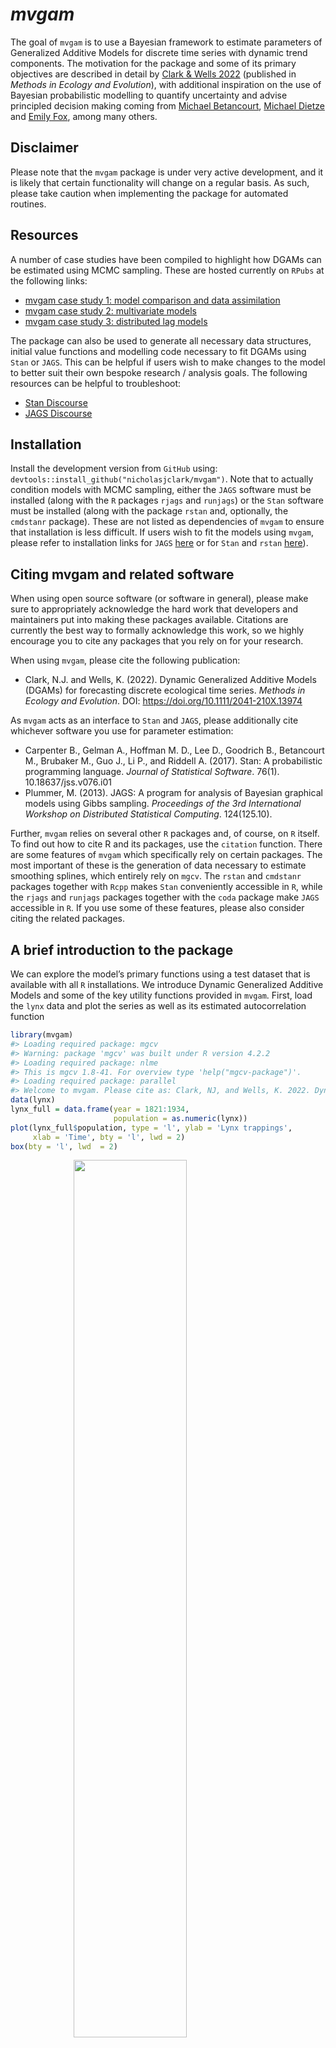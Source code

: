 
<!-- README.md is generated from README.Rmd. Please edit that file -->

# *mvgam*

The goal of `mvgam` is to use a Bayesian framework to estimate
parameters of Generalized Additive Models for discrete time series with
dynamic trend components. The motivation for the package and some of its
primary objectives are described in detail by [Clark & Wells
2022](https://besjournals.onlinelibrary.wiley.com/doi/10.1111/2041-210X.13974)
(published in *Methods in Ecology and Evolution*), with additional
inspiration on the use of Bayesian probabilistic modelling to quantify
uncertainty and advise principled decision making coming from [Michael
Betancourt](https://betanalpha.github.io/writing/), [Michael
Dietze](https://www.bu.edu/earth/profiles/michael-dietze/) and [Emily
Fox](https://emilybfox.su.domains/), among many others.

## Disclaimer

Please note that the `mvgam` package is under very active development,
and it is likely that certain functionality will change on a regular
basis. As such, please take caution when implementing the package for
automated routines.

## Resources

A number of case studies have been compiled to highlight how DGAMs can
be estimated using MCMC sampling. These are hosted currently on `RPubs`
at the following links:

- [mvgam case study 1: model comparison and data
  assimilation](https://rpubs.com/NickClark47/mvgam)
- [mvgam case study 2: multivariate
  models](https://rpubs.com/NickClark47/mvgam2)
- [mvgam case study 3: distributed lag
  models](https://rpubs.com/NickClark47/mvgam3)

The package can also be used to generate all necessary data structures,
initial value functions and modelling code necessary to fit DGAMs using
`Stan` or `JAGS`. This can be helpful if users wish to make changes to
the model to better suit their own bespoke research / analysis goals.
The following resources can be helpful to troubleshoot:

- [Stan Discourse](https://discourse.mc-stan.org/)
- [JAGS Discourse](https://sourceforge.net/projects/mcmc-jags/)

## Installation

Install the development version from `GitHub` using:
`devtools::install_github("nicholasjclark/mvgam")`. Note that to
actually condition models with MCMC sampling, either the `JAGS` software
must be installed (along with the `R` packages `rjags` and `runjags`) or
the `Stan` software must be installed (along with the package `rstan`
and, optionally, the `cmdstanr` package). These are not listed as
dependencies of `mvgam` to ensure that installation is less difficult.
If users wish to fit the models using `mvgam`, please refer to
installation links for `JAGS`
[here](https://sourceforge.net/projects/mcmc-jags/files/) or for `Stan`
and `rstan` [here](https://mc-stan.org/users/interfaces/rstan)).

## Citing mvgam and related software

When using open source software (or software in general), please make
sure to appropriately acknowledge the hard work that developers and
maintainers put into making these packages available. Citations are
currently the best way to formally acknowledge this work, so we highly
encourage you to cite any packages that you rely on for your research.

When using `mvgam`, please cite the following publication:

- Clark, N.J. and Wells, K. (2022). Dynamic Generalized Additive Models
  (DGAMs) for forecasting discrete ecological time series. *Methods in
  Ecology and Evolution*. DOI: <https://doi.org/10.1111/2041-210X.13974>

As `mvgam` acts as an interface to `Stan` and `JAGS`, please
additionally cite whichever software you use for parameter estimation:

- Carpenter B., Gelman A., Hoffman M. D., Lee D., Goodrich B.,
  Betancourt M., Brubaker M., Guo J., Li P., and Riddell A. (2017).
  Stan: A probabilistic programming language. *Journal of Statistical
  Software*. 76(1). 10.18637/jss.v076.i01
- Plummer, M. (2013). JAGS: A program for analysis of Bayesian graphical
  models using Gibbs sampling. *Proceedings of the 3rd International
  Workshop on Distributed Statistical Computing*. 124(125.10).

Further, `mvgam` relies on several other `R` packages and, of course, on
`R` itself. To find out how to cite R and its packages, use the
`citation` function. There are some features of `mvgam` which
specifically rely on certain packages. The most important of these is
the generation of data necessary to estimate smoothing splines, which
entirely rely on `mgcv`. The `rstan` and `cmdstanr` packages together
with `Rcpp` makes `Stan` conveniently accessible in `R`, while the
`rjags` and `runjags` packages together with the `coda` package make
`JAGS` accessible in `R`. If you use some of these features, please also
consider citing the related packages.

## A brief introduction to the package

We can explore the model’s primary functions using a test dataset that
is available with all `R` installations. We introduce Dynamic
Generalized Additive Models and some of the key utility functions
provided in `mvgam`. First, load the `lynx` data and plot the series as
well as its estimated autocorrelation function

``` r
library(mvgam)
#> Loading required package: mgcv
#> Warning: package 'mgcv' was built under R version 4.2.2
#> Loading required package: nlme
#> This is mgcv 1.8-41. For overview type 'help("mgcv-package")'.
#> Loading required package: parallel
#> Welcome to mvgam. Please cite as: Clark, NJ, and Wells, K. 2022. Dynamic Generalized Additive Models (DGAMs) for forecasting discrete ecological time series. Methods in Ecology and Evolution, 2022, https://doi.org/10.1111/2041-210X.13974
data(lynx)
lynx_full = data.frame(year = 1821:1934, 
                       population = as.numeric(lynx))
plot(lynx_full$population, type = 'l', ylab = 'Lynx trappings',
     xlab = 'Time', bty = 'l', lwd = 2)
box(bty = 'l', lwd  = 2)
```

<img src="README-unnamed-chunk-2-1.png" width="60%" style="display: block; margin: auto;" />

``` r
acf(lynx_full$population, main = '', bty = 'l', lwd = 2)
box(bty = 'l', lwd  = 2)
```

<img src="README-unnamed-chunk-2-2.png" width="60%" style="display: block; margin: auto;" />

Along with serial autocorrelation, there is a clear \~19-year cyclic
pattern to the data. Create a `season` term that can be used to model
this effect and give a better representation of the data generating
process than we would likely get with a linear model

``` r
plot(stl(ts(lynx_full$population, frequency = 19), s.window = 'periodic'))
```

<img src="README-unnamed-chunk-3-1.png" width="60%" style="display: block; margin: auto;" />

``` r
lynx_full$season <- (lynx_full$year %%19) + 1
```

For `mvgam` models, the response needs to be labelled `y` and we also
need an indicator of the series name as a `factor` variable (if the
column `series` is missing, this will be added automatically by assuming
that all observations are from a single time series). Finally, a `time`
column is needed to index time

``` r
lynx_full$y <- lynx_full$population
lynx_full$time <- 1:NROW(lynx_full)
lynx_full$series <- factor('series1')
```

Split the data into training (first 50 years) and testing (next 10 years
of data) to evaluate multi-step ahead forecasts

``` r
lynx_train = lynx_full[1:50, ]
lynx_test = lynx_full[51:60, ]
```

Inspect the series in a bit more detail using `mvgam`’s plotting utility

``` r
plot_mvgam_series(data = lynx_train)
```

<img src="README-unnamed-chunk-6-1.png" width="60%" style="display: block; margin: auto;" />

Now we will formulate an `mvgam` model; this model fits a GAM in which a
cyclic smooth function for `season` is estimated jointly with a full
time series model for the temporal process (in this case an `AR3`
process), rather than relying on smoothing splines that do not
incorporate a concept of the future. We assume the outcome follows a
Poisson distribution. But before conditioning the model on observed
data, a check of prior smooth function realisations is useful to ensure
we are allowing enough flexibility to capture the types of functional
behaviours we think are reasonable without allowing outrageous
behaviours. First we follow conventional recommendations to set `k` for
the smooth term to be large, which would allow maximum flexibility in
functional behaviours

``` r
lynx_mvgam_prior <- mvgam(data = lynx_train,
               formula = y ~ s(season, bs = 'cc', k = 19),
               knots = list(season = c(0.5, 19.5)),
               family = 'poisson',
               trend_model = 'AR3',
               chains = 1,
               prior_simulation = TRUE)
```

Plot a set of realisations from the prior seasonal smooth function

``` r
plot(lynx_mvgam_prior, type = 'smooths', realisations = TRUE)
```

<img src="README-unnamed-chunk-8-1.png" width="60%" style="display: block; margin: auto;" />
These functions are showing the marginal contribution of the seasonal
smooth function to the linear predictor (on the log scale), and they are
clearly allowed to move into ridiculous spaces that we should give very
little prior plausibility to:

``` r
exp(-25)
#> [1] 1.388794e-11
exp(25)
#> [1] 72004899337
```

Setting `k` to a smaller value results in less flexibility. This is
because number of basis functions that contribute to functional
behaviour is reduced

``` r
lynx_mvgam_prior <- mvgam(data = lynx_train,
               formula = y ~ s(season, bs = 'cc', k = 13),
               knots = list(season = c(0.5, 19.5)),
               family = 'poisson',
               trend_model = 'AR3',
               chains = 1,
               prior_simulation = TRUE)
```

Resulting prior realisations look more reasonable given the range of the
observations, and there is clearly enough flexibility to support a wide
range of functional shapes.

``` r
plot(lynx_mvgam_prior, type = 'smooths', realisations = TRUE)
```

<img src="README-unnamed-chunk-11-1.png" width="60%" style="display: block; margin: auto;" />

In practice, imparting domain knowledge into prior specifications for
penalised smooth functions is challenging, as these behaviours are often
the cumulative result of multiple penalty matrices that all have their
own separate smoothing parameters. Changing the prior on the smoothing
parameters is another option (`mvgam` uses a half-normal prior by
default, which regularises functions more than the default approach used
in `mgcv::jagam`). But without running through prior visualisations (and
other prior pushforward checks) it will be more difficult to reason
about how to set `k` to respect domain knowledge. In general it is
highly recommended that users view `mvgam` and related interfaces such
as `brms` as tools for building scaffold models that can then be
modified to suit the bespoke needs of each particular analysis.

Users can also check what the default prior distributions are for given
model formulations, which can be helpful to understand how the model can
be modified but also to see any restrictions on what can be changed
within the `mvgam` framework.

``` r
test_priors <- get_mvgam_priors(y ~ s(season, bs = 'cc', k = 13),
                                family = 'poisson',
                                data = lynx_train,
                                trend_model = 'AR3',
                                use_stan = TRUE)
test_priors
#>        param_name param_length                  param_info
#> 1 lambda<lower=0>            1 s(season) smooth parameters
#> 2             ar1            1       trend AR1 coefficient
#> 3             ar2            1       trend AR2 coefficient
#> 4             ar3            1       trend AR3 coefficient
#> 5  sigma<lower=0>            1                    trend sd
#>                      prior              example_change
#> 1 lambda ~ normal(10, 25); lambda ~ exponential(0.31);
#> 2      ar1 ~ std_normal();   ar1 ~ normal(0.08, 0.65);
#> 3      ar2 ~ std_normal();   ar2 ~ normal(-0.21, 0.3);
#> 4      ar3 ~ std_normal();   ar3 ~ normal(0.64, 0.97);
#> 5  sigma ~ exponential(2);  sigma ~ exponential(0.69);
```

Any of the above priors can be changed by modifying the `prior` column
and supplying the resulting `data.frame` to the `priors` argument in
`mvgam()`. But for now, we will proceed with the defaults by
conditioning the model on observed data in `Stan` using MCMC sampling
with the `Cmdstan` interface (installation links for `rstan` and
`cmdstanr` are found [here](https://mc-stan.org/users/interfaces/rstan)
and [here](https://mc-stan.org/cmdstanr/articles/cmdstanr.html)).

``` r
lynx_mvgam <- mvgam(data = lynx_train,
               newdata = lynx_test,
               formula = y ~ s(season, bs = 'cc', k = 13),
               knots = list(season = c(0.5, 19.5)),
               family = 'poisson',
               trend_model = 'AR3',
               use_stan = TRUE)
#> Running MCMC with 4 parallel chains...
#> 
#> Chain 1 Iteration:   1 / 1000 [  0%]  (Warmup) 
#> Chain 2 Iteration:   1 / 1000 [  0%]  (Warmup) 
#> Chain 3 Iteration:   1 / 1000 [  0%]  (Warmup) 
#> Chain 4 Iteration:   1 / 1000 [  0%]  (Warmup) 
#> Chain 3 Iteration: 100 / 1000 [ 10%]  (Warmup) 
#> Chain 1 Iteration: 100 / 1000 [ 10%]  (Warmup) 
#> Chain 2 Iteration: 100 / 1000 [ 10%]  (Warmup) 
#> Chain 4 Iteration: 100 / 1000 [ 10%]  (Warmup) 
#> Chain 3 Iteration: 200 / 1000 [ 20%]  (Warmup) 
#> Chain 4 Iteration: 200 / 1000 [ 20%]  (Warmup) 
#> Chain 2 Iteration: 200 / 1000 [ 20%]  (Warmup) 
#> Chain 1 Iteration: 200 / 1000 [ 20%]  (Warmup) 
#> Chain 3 Iteration: 300 / 1000 [ 30%]  (Warmup) 
#> Chain 4 Iteration: 300 / 1000 [ 30%]  (Warmup) 
#> Chain 2 Iteration: 300 / 1000 [ 30%]  (Warmup) 
#> Chain 1 Iteration: 300 / 1000 [ 30%]  (Warmup) 
#> Chain 3 Iteration: 400 / 1000 [ 40%]  (Warmup) 
#> Chain 4 Iteration: 400 / 1000 [ 40%]  (Warmup) 
#> Chain 1 Iteration: 400 / 1000 [ 40%]  (Warmup) 
#> Chain 2 Iteration: 400 / 1000 [ 40%]  (Warmup) 
#> Chain 3 Iteration: 500 / 1000 [ 50%]  (Warmup) 
#> Chain 3 Iteration: 501 / 1000 [ 50%]  (Sampling) 
#> Chain 4 Iteration: 500 / 1000 [ 50%]  (Warmup) 
#> Chain 4 Iteration: 501 / 1000 [ 50%]  (Sampling) 
#> Chain 1 Iteration: 500 / 1000 [ 50%]  (Warmup) 
#> Chain 1 Iteration: 501 / 1000 [ 50%]  (Sampling) 
#> Chain 2 Iteration: 500 / 1000 [ 50%]  (Warmup) 
#> Chain 2 Iteration: 501 / 1000 [ 50%]  (Sampling) 
#> Chain 3 Iteration: 600 / 1000 [ 60%]  (Sampling) 
#> Chain 4 Iteration: 600 / 1000 [ 60%]  (Sampling) 
#> Chain 1 Iteration: 600 / 1000 [ 60%]  (Sampling) 
#> Chain 2 Iteration: 600 / 1000 [ 60%]  (Sampling) 
#> Chain 3 Iteration: 700 / 1000 [ 70%]  (Sampling) 
#> Chain 1 Iteration: 700 / 1000 [ 70%]  (Sampling) 
#> Chain 4 Iteration: 700 / 1000 [ 70%]  (Sampling) 
#> Chain 2 Iteration: 700 / 1000 [ 70%]  (Sampling) 
#> Chain 1 Iteration: 800 / 1000 [ 80%]  (Sampling) 
#> Chain 3 Iteration: 800 / 1000 [ 80%]  (Sampling) 
#> Chain 2 Iteration: 800 / 1000 [ 80%]  (Sampling) 
#> Chain 4 Iteration: 800 / 1000 [ 80%]  (Sampling) 
#> Chain 1 Iteration: 900 / 1000 [ 90%]  (Sampling) 
#> Chain 3 Iteration: 900 / 1000 [ 90%]  (Sampling) 
#> Chain 2 Iteration: 900 / 1000 [ 90%]  (Sampling) 
#> Chain 4 Iteration: 900 / 1000 [ 90%]  (Sampling) 
#> Chain 1 Iteration: 1000 / 1000 [100%]  (Sampling) 
#> Chain 1 finished in 28.5 seconds.
#> Chain 3 Iteration: 1000 / 1000 [100%]  (Sampling) 
#> Chain 3 finished in 29.4 seconds.
#> Chain 2 Iteration: 1000 / 1000 [100%]  (Sampling) 
#> Chain 2 finished in 29.8 seconds.
#> Chain 4 Iteration: 1000 / 1000 [100%]  (Sampling) 
#> Chain 4 finished in 30.1 seconds.
#> 
#> All 4 chains finished successfully.
#> Mean chain execution time: 29.5 seconds.
#> Total execution time: 30.2 seconds.
```

Inspect the resulting model file, which is written in the `Stan`
probabilistic programming language

``` r
code(lynx_mvgam)
#> // Stan model code generated by package mvgam
#> data {
#>   int<lower=0> total_obs; // total number of observations
#>   int<lower=0> n; // number of timepoints per series
#>   int<lower=0> n_sp; // number of smoothing parameters
#>   int<lower=0> n_series; // number of series
#>   int<lower=0> num_basis; // total number of basis coefficients
#>   vector[num_basis] zero; // prior locations for basis coefficients
#>   real p_taus[1]; // prior precisions for parametric coefficients
#>   real p_coefs[1]; // prior locations for parametric coefficients
#>   matrix[total_obs, num_basis] X; // mgcv GAM design matrix
#>   int<lower=0> ytimes[n, n_series]; // time-ordered matrix (which col in X belongs to each [time, series] observation?)
#>   matrix[11,11] S1; // mgcv smooth penalty matrix S1
#>   int<lower=0> n_nonmissing; // number of nonmissing observations
#>   int<lower=0> flat_ys[n_nonmissing]; // flattened nonmissing observations
#>   matrix[n_nonmissing, num_basis] flat_xs; // X values for nonmissing observations
#>   int<lower=0> obs_ind[n_nonmissing]; // indices of nonmissing observations
#> }
#> parameters {
#>   // raw basis coefficients
#>   vector[num_basis] b_raw;
#>   // latent trend AR1 terms
#>   vector<lower=-1.5,upper=1.5>[n_series] ar1;
#>   // latent trend AR2 terms
#>   vector<lower=-1.5,upper=1.5>[n_series] ar2;
#>   // latent trend AR3 terms
#>   vector<lower=-1.5,upper=1.5>[n_series] ar3;
#>   // latent trend variance parameters
#>   vector<lower=0>[n_series] sigma;
#>   // latent trends
#>   matrix[n, n_series] trend;
#>   // smoothing parameters
#>   vector<lower=0>[n_sp] lambda;
#> }
#> transformed parameters {
#>   // basis coefficients
#>   vector[num_basis] b;
#>   b[1:num_basis] = b_raw[1:num_basis];
#> }
#> model {
#>   // parametric effect priors (regularised for identifiability)
#>   for (i in 1:1) {
#>   b_raw[i] ~ normal(p_coefs[i], 1 / p_taus[i]);
#>   }
#>   // prior for s(season)...
#>   b_raw[2:12] ~ multi_normal_prec(zero[2:12],S1[1:11,1:11] * lambda[1]);
#>   // priors for AR parameters
#>   ar1 ~ std_normal();
#>   ar2 ~ std_normal();
#>   ar3 ~ std_normal();
#>   // priors for smoothing parameters
#>   lambda ~ normal(10, 25);
#>   // priors for latent trend variance parameters
#>   sigma ~ exponential(2);
#>   // trend estimates
#>   trend[1, 1:n_series] ~ normal(0, sigma);
#>   trend[2, 1:n_series] ~ normal(trend[1, 1:n_series] * ar1, sigma);
#>   trend[3, 1:n_series] ~ normal(trend[2, 1:n_series] * ar1 + trend[1, 1:n_series] * ar2, sigma);
#>   for(s in 1:n_series){
#>   trend[4:n, s] ~ normal(ar1[s] * trend[3:(n - 1), s] + ar2[s] * trend[2:(n - 2), s] + ar3[s] * trend[1:(n - 3), s], sigma[s]);
#>   }
#>   // likelihood functions
#>   vector[n_nonmissing] flat_trends;
#>   flat_trends = (to_vector(trend))[obs_ind];
#>   flat_ys ~ poisson_log_glm(append_col(flat_xs, flat_trends),
#>   0.0,append_row(b, 1.0));
#> }
#> generated quantities {
#>   vector[total_obs] eta;
#>   matrix[n, n_series] mus;
#>   vector[n_sp] rho;
#>   vector[n_series] tau;
#>   array[n, n_series] int ypred;
#>   rho = log(lambda);
#>   for (s in 1:n_series) {
#>   tau[s] = pow(sigma[s], -2.0);
#>   }
#>   // posterior predictions
#>   eta = X * b;
#>   for(s in 1:n_series){ 
#>   mus[1:n, s] = eta[ytimes[1:n, s]] + trend[1:n, s];
#>   ypred[1:n, s] = poisson_log_rng(mus[1:n, s]);
#>   }
#> }
```

Perform a series of posterior retrodictive checks to see if the model is
able to simulate data for the training period that looks realistic and
unbiased. First, examine histograms for posterior retrodictions (`yhat`)
and compare to the histogram of the observations (`y`)

``` r
ppc(lynx_mvgam, series = 1, type = 'hist')
```

<img src="README-unnamed-chunk-15-1.png" width="60%" style="display: block; margin: auto;" />

Now plot the distribution of predicted means compared to the observed
mean

``` r
ppc(lynx_mvgam, series = 1, type = 'mean')
```

<img src="README-unnamed-chunk-16-1.png" width="60%" style="display: block; margin: auto;" />

Next examine simulated empirical Cumulative Distribution Functions (CDF)
for posterior retrodictions (`yhat`) and compare to the CDF of the
observations (`y`)

``` r
ppc(lynx_mvgam, series = 1, type = 'cdf')
```

<img src="README-unnamed-chunk-17-1.png" width="60%" style="display: block; margin: auto;" />

Rootograms are becoming [popular graphical tools for checking a discrete
model’s ability to capture dispersion properties of the response
variable](https://arxiv.org/pdf/1605.01311.pdf). Posterior predictive
hanging rootograms can be displayed using the `ppc()` function in
`mvgam`. In the plot below, we bin the unique observed values into `25`
bins to prevent overplotting and help with interpretation. This plot
compares the frequencies of observed vs predicted values for each bin,
which can help to identify aspects of poor model fit. For example, if
the gray bars (representing observed frequencies) tend to stretch below
zero, this suggests the model’s simulations predict the values in that
particular bin less frequently than they are observed in the data. A
well-fitting model that can generate realistic simulated data will
provide a rootogram in which the lower boundaries of the grey bars are
generally near zero

``` r
ppc(lynx_mvgam, series = 1, type = 'rootogram', n_bins = 25)
```

<img src="README-unnamed-chunk-18-1.png" width="60%" style="display: block; margin: auto;" />

Finally look for any biases in predictions by examining a Probability
Integral Transform (PIT) histogram. If our predictions are not biased
one way or another (i.e. not consistently under- or over-predicting),
this histogram should look roughly uniform

``` r
ppc(lynx_mvgam, series = 1, type = 'pit')
```

<img src="README-unnamed-chunk-19-1.png" width="60%" style="display: block; margin: auto;" />

All of these plots indicate the model is well calibrated against the
training data, with no apparent pathological behaviors exhibited. Have a
look at this model’s summary to see what is being estimated. Note that
no pathological behaviours have been detected and we achieve good
effective sample sizes / mixing for all parameters

``` r
summary(lynx_mvgam)
#> GAM formula:
#> y ~ s(season, bs = "cc", k = 13)
#> 
#> Family:
#> Poisson
#> 
#> Link function:
#> log
#> 
#> Trend model:
#> AR3
#> 
#> N series:
#> 1
#> 
#> N observations:
#> 50
#> 
#> Status:
#> Fitted using Stan
#> 
#> GAM coefficient (beta) estimates:
#>                    2.5%         50%      97.5% Rhat n.eff
#> (Intercept)   6.7863390  6.80265000  6.8196625 1.00  3297
#> s(season).1  -0.6955953 -0.09391895  0.6057378 1.01   521
#> s(season).2  -0.1088109  0.91262600  1.7014843 1.01   514
#> s(season).3   0.0945175  1.55126000  2.5304927 1.02   293
#> s(season).4  -0.1198666  0.95484100  1.8568110 1.02   353
#> s(season).5  -1.0766680 -0.19703450  0.8398214 1.00   746
#> s(season).6  -1.2910485 -0.30080100  0.8564001 1.00   422
#> s(season).7  -0.9142373  0.04264125  1.0234562 1.00   834
#> s(season).8  -0.5367914  0.73206850  1.7951740 1.01   431
#> s(season).9  -0.8898386  0.49973650  1.7790540 1.02   276
#> s(season).10 -1.1565135 -0.35714000  0.4050940 1.01   364
#> s(season).11 -1.4427368 -0.80705650 -0.1186247 1.02   512
#> 
#> GAM smoothing parameter (rho) estimates:
#>               2.5%     50%    97.5% Rhat n.eff
#> s(season) 2.219137 3.36821 4.220478 1.01   422
#> 
#> Latent trend parameter estimates:
#>                2.5%        50%      97.5% Rhat n.eff
#> ar1[1]    0.7041408  1.0811200 1.40170950 1.01   492
#> ar2[1]   -0.8056733 -0.4017435 0.06126253 1.00  1571
#> ar3[1]   -0.4369930 -0.0663185 0.37053637 1.01   366
#> sigma[1]  0.3906860  0.4823715 0.60943070 1.00  1123
#> 
#> Stan MCMC diagnostics
#> n_eff / iter looks reasonable for all parameters
#> Rhat looks reasonable for all parameters
#> 0 of 2000 iterations ended with a divergence (0%)
#> 0 of 2000 iterations saturated the maximum tree depth of 12 (0%)
#> E-FMI indicated no pathological behavior
#> 
```

As with any `MCMC` based software, we can inspect traceplots. Here for
the `GAM` component smoothing parameters.

``` r
rstan::stan_trace(lynx_mvgam$model_output, 'rho')
```

<img src="README-unnamed-chunk-21-1.png" width="60%" style="display: block; margin: auto;" />

and for the latent trend component parameters

``` r
rstan::stan_trace(lynx_mvgam$model_output, c('ar1', 'ar2', 'ar3', 'sigma'))
```

<img src="README-unnamed-chunk-22-1.png" width="60%" style="display: block; margin: auto;" />

Inspect the model’s estimated smooth for the 19-year cyclic pattern,
which is shown as a ribbon plot of posterior empirical quantiles. We can
also overlay posterior quantiles of partial residuals (shown as ribbon
rectangles in red), which represent the leftover variation that the
model expects would remain if this smooth term was dropped but all other
parameters remained unchanged. Note that these are on a different scale
to those from `mgcv::plot.gam` as these are randomised quantile
residuals that are essentially standard normal in distribution. But
either way, a strong pattern in the partial residuals suggests there
would be strong patterns left unexplained in the model *if* we were to
drop this term, giving us further confidence that this function is
important in the model

``` r
plot(lynx_mvgam, type = 'smooths', residuals = T)
```

<img src="README-unnamed-chunk-23-1.png" width="60%" style="display: block; margin: auto;" />

It is often also useful to compare prior to posterior function
realisations to understand how informative the observed data have been
for learning these functional shapes

``` r
layout(matrix(1:2, nrow = 2))
plot(lynx_mvgam_prior, type = 'smooths', realisations = TRUE)
```

<img src="README-unnamed-chunk-24-1.png" width="60%" style="display: block; margin: auto;" />

``` r
plot(lynx_mvgam, type = 'smooths', realisations = TRUE)
```

<img src="README-unnamed-chunk-24-2.png" width="60%" style="display: block; margin: auto;" />

``` r
layout(1)
```

First derivatives of smooth functions can be plotted to inspect how the
slope of the function changes across its length. To plot these we use
the more flexible `plot_mvgam_smooth()` function

``` r
plot_mvgam_smooth(lynx_mvgam, 1, 'season', derivatives = T)
```

<img src="README-unnamed-chunk-25-1.png" width="60%" style="display: block; margin: auto;" />

We can also view the mvgam’s posterior retrodictions and predictions for
the entire series (testing and training)

``` r
plot(lynx_mvgam, type = 'forecast', newdata = lynx_test)
#> Out of sample DRPS:
#> [1] 859.703
#> 
```

<img src="README-unnamed-chunk-26-1.png" width="60%" style="display: block; margin: auto;" />

And the estimated latent trend component, again using the more flexible
`plot_mvgam_...()` option to show first derivatives of the estimated
trend

``` r
plot_mvgam_trend(lynx_mvgam, newdata = lynx_test, derivatives = T)
```

<img src="README-unnamed-chunk-27-1.png" width="60%" style="display: block; margin: auto;" />

We can also re-do the posterior predictive checks, but this time
focusing only on the out of sample period. This will give us better
insight into how the model is performing and whether it is able to
simulate realistic and unbiased future values

``` r
ppc(lynx_mvgam, series = 1, type = 'rootogram', newdata = lynx_test)
```

<img src="README-unnamed-chunk-28-1.png" width="60%" style="display: block; margin: auto;" />

``` r
ppc(lynx_mvgam, series = 1, type = 'mean', newdata = lynx_test)
```

<img src="README-unnamed-chunk-29-1.png" width="60%" style="display: block; margin: auto;" />

``` r
ppc(lynx_mvgam, series = 1, type = 'cdf', newdata = lynx_test)
```

<img src="README-unnamed-chunk-30-1.png" width="60%" style="display: block; margin: auto;" />

``` r
ppc(lynx_mvgam, series = 1, type = 'pit', newdata = lynx_test)
```

<img src="README-unnamed-chunk-31-1.png" width="60%" style="display: block; margin: auto;" />

A key aspect of ecological forecasting is to understand [how different
components of a model contribute to forecast
uncertainty](https://esajournals.onlinelibrary.wiley.com/doi/full/10.1002/eap.1589).
We can estimate relative contributions to forecast uncertainty for the
GAM component and the latent trend component using `mvgam`

``` r
plot_mvgam_uncertainty(lynx_mvgam, newdata = lynx_test, legend_position = 'none')
text(1, 0.2, cex = 1.5, label="GAM component", 
     pos = 4, col="white", family = 'serif')
text(1, 0.8, cex = 1.5, label="Trend component", 
     pos = 4, col="#7C0000", family = 'serif')
```

<img src="README-unnamed-chunk-32-1.png" width="60%" style="display: block; margin: auto;" />

Both components contribute to forecast uncertainty, suggesting we would
still need some more work to learn about factors driving the dynamics of
the system. But we will leave the model as-is for this example.
Diagnostics of the model can also be performed using `mvgam`. Have a
look at the model’s residuals, which are posterior empirical quantiles
of Dunn-Smyth randomised quantile residuals so should follow approximate
normality. We are primarily looking for a lack of autocorrelation, which
would suggest our AR3 model is appropriate for the latent trend

``` r
plot(lynx_mvgam, type = 'residuals')
```

<img src="README-unnamed-chunk-33-1.png" width="60%" style="display: block; margin: auto;" />

Another useful utility of `mvgam` is the ability to use rolling window
forecasts to evaluate competing models that may represent different
hypotheses about the series dynamics. Here we will fit a poorly
specified model to showcase how this evaluation works. In this model, we
ignore the cyclic pattern of seasonality and force it to be fairly
non-wiggly. We also use a random walk process for the trend

``` r
lynx_mvgam_poor <- mvgam(data = lynx_train,
               newdata = lynx_test,
               formula = y ~ s(season, k = 3),
               family = 'poisson',
               trend_model = 'RW',
               use_stan = TRUE,
               chains = 4)
#> Running MCMC with 4 parallel chains...
#> 
#> Chain 1 Iteration:   1 / 1000 [  0%]  (Warmup) 
#> Chain 2 Iteration:   1 / 1000 [  0%]  (Warmup) 
#> Chain 3 Iteration:   1 / 1000 [  0%]  (Warmup) 
#> Chain 4 Iteration:   1 / 1000 [  0%]  (Warmup) 
#> Chain 1 Iteration: 100 / 1000 [ 10%]  (Warmup) 
#> Chain 1 Iteration: 200 / 1000 [ 20%]  (Warmup) 
#> Chain 3 Iteration: 100 / 1000 [ 10%]  (Warmup) 
#> Chain 4 Iteration: 100 / 1000 [ 10%]  (Warmup) 
#> Chain 2 Iteration: 100 / 1000 [ 10%]  (Warmup) 
#> Chain 4 Iteration: 200 / 1000 [ 20%]  (Warmup) 
#> Chain 1 Iteration: 300 / 1000 [ 30%]  (Warmup) 
#> Chain 3 Iteration: 200 / 1000 [ 20%]  (Warmup) 
#> Chain 2 Iteration: 200 / 1000 [ 20%]  (Warmup) 
#> Chain 4 Iteration: 300 / 1000 [ 30%]  (Warmup) 
#> Chain 3 Iteration: 300 / 1000 [ 30%]  (Warmup) 
#> Chain 4 Iteration: 400 / 1000 [ 40%]  (Warmup) 
#> Chain 1 Iteration: 400 / 1000 [ 40%]  (Warmup) 
#> Chain 2 Iteration: 300 / 1000 [ 30%]  (Warmup) 
#> Chain 3 Iteration: 400 / 1000 [ 40%]  (Warmup) 
#> Chain 4 Iteration: 500 / 1000 [ 50%]  (Warmup) 
#> Chain 1 Iteration: 500 / 1000 [ 50%]  (Warmup) 
#> Chain 2 Iteration: 400 / 1000 [ 40%]  (Warmup) 
#> Chain 4 Iteration: 501 / 1000 [ 50%]  (Sampling) 
#> Chain 1 Iteration: 501 / 1000 [ 50%]  (Sampling) 
#> Chain 3 Iteration: 500 / 1000 [ 50%]  (Warmup) 
#> Chain 4 Iteration: 600 / 1000 [ 60%]  (Sampling) 
#> Chain 2 Iteration: 500 / 1000 [ 50%]  (Warmup) 
#> Chain 3 Iteration: 501 / 1000 [ 50%]  (Sampling) 
#> Chain 1 Iteration: 600 / 1000 [ 60%]  (Sampling) 
#> Chain 2 Iteration: 501 / 1000 [ 50%]  (Sampling) 
#> Chain 4 Iteration: 700 / 1000 [ 70%]  (Sampling) 
#> Chain 2 Iteration: 600 / 1000 [ 60%]  (Sampling) 
#> Chain 3 Iteration: 600 / 1000 [ 60%]  (Sampling) 
#> Chain 1 Iteration: 700 / 1000 [ 70%]  (Sampling) 
#> Chain 4 Iteration: 800 / 1000 [ 80%]  (Sampling) 
#> Chain 2 Iteration: 700 / 1000 [ 70%]  (Sampling) 
#> Chain 3 Iteration: 700 / 1000 [ 70%]  (Sampling) 
#> Chain 1 Iteration: 800 / 1000 [ 80%]  (Sampling) 
#> Chain 4 Iteration: 900 / 1000 [ 90%]  (Sampling) 
#> Chain 2 Iteration: 800 / 1000 [ 80%]  (Sampling) 
#> Chain 3 Iteration: 800 / 1000 [ 80%]  (Sampling) 
#> Chain 4 Iteration: 1000 / 1000 [100%]  (Sampling) 
#> Chain 4 finished in 3.7 seconds.
#> Chain 1 Iteration: 900 / 1000 [ 90%]  (Sampling) 
#> Chain 2 Iteration: 900 / 1000 [ 90%]  (Sampling) 
#> Chain 1 Iteration: 1000 / 1000 [100%]  (Sampling) 
#> Chain 3 Iteration: 900 / 1000 [ 90%]  (Sampling) 
#> Chain 1 finished in 4.1 seconds.
#> Chain 2 Iteration: 1000 / 1000 [100%]  (Sampling) 
#> Chain 2 finished in 4.1 seconds.
#> Chain 3 Iteration: 1000 / 1000 [100%]  (Sampling) 
#> Chain 3 finished in 4.3 seconds.
#> 
#> All 4 chains finished successfully.
#> Mean chain execution time: 4.1 seconds.
#> Total execution time: 4.4 seconds.
```

We choose a set of timepoints within the training data to forecast from,
allowing us to simulate a situation where the model’s parameters had
already been estimated but we have only observed data up to the
evaluation timepoint and would like to generate forecasts from the
latent trends. Here we use year 10 as our last observation and forecast
ahead for the next 10 years.

``` r
mod1_eval <- eval_mvgam(lynx_mvgam, eval_timepoint = 10, fc_horizon = 10)
mod2_eval <- eval_mvgam(lynx_mvgam_poor, eval_timepoint = 10, fc_horizon = 10)
```

Summary statistics of the two models’ out of sample Discrete Rank
Probability Score (DRPS) indicate that the well-specified model performs
markedly better (far lower DRPS) for this evaluation timepoint

``` r
summary(mod1_eval$series1$drps)
#>    Min. 1st Qu.  Median    Mean 3rd Qu.    Max. 
#>   26.85   58.66  138.51  137.66  195.67  291.32
summary(mod2_eval$series1$drps)
#>    Min. 1st Qu.  Median    Mean 3rd Qu.    Max. 
#>   37.17   40.57  304.01  287.25  452.90  672.46
```

Nominal coverages for both models’ 90% prediction intervals

``` r
mean(mod1_eval$series1$in_interval)
#> [1] 0.9
mean(mod2_eval$series1$in_interval)
#> [1] 0.7
```

The `compare_mvgams` function automates this process by rolling along a
set of timepoints for each model, ensuring a more in-depth evaluation of
each competing model at the same set of timepoints. There are many more
extended uses for `mvgam` models, including the ability to fit dynamic
factor processes for analysing and forecasting sets of multivariate
discrete time series

## License

This project is licensed under an `MIT` open source license

